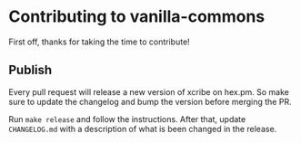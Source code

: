 # Contributing to vanilla-commons
First off, thanks for taking the time to contribute!

## Publish

Every pull request will release a new version of xcribe on hex.pm.
So make sure to update the changelog and bump the version before merging the PR.

Run `make release` and follow the instructions. After that, update `CHANGELOG.md`
with a description of what is been changed in the release.
